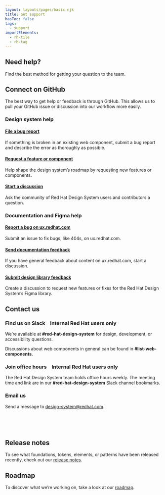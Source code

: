 ```yaml
---
layout: layouts/pages/basic.njk
title: Get support
hasToc: false
tags:
  - support
importElements:
  - rh-tile  
  - rh-tag
---
```


<link rel="stylesheet" href="{{ '/assets/packages/@rhds/elements/elements/rh-tile/rh-tile-lightdom.css' | url }}">
<style>
  #contact-grid h3 {
    display: flex;
    gap: var(--rh-space-lg, 16px);
  }
  #support-footer-grid {
    margin-block-start: var(--rh-space-6xl, 96px);
  }
</style>

## Need help?

Find the best method for getting your question to the team.


## Connect on GitHub

The best way to get help or feedback is through GitHub. This allows us to pull your GitHub issue or discussion into our workflow more easily.


### Design system help

<div id="rhds-help-grid" class="grid sm-three-columns">
  <rh-tile>
    <h4 slot="headline"><a href="https://github.com/RedHat-UX/red-hat-design-system/issues/new?assignees=&labels=bug&projects=&template=1-bug-report.yml&title=%5Bbug%5D+%60%3Crh-component-name%3E%60+...">File a bug report</a></h4>
    If something is broken in an existing web component, submit a bug report and describe the error as thoroughly as possible.
  </rh-tile>
  <rh-tile>
    <h4 slot="headline"><a href="https://github.com/RedHat-UX/red-hat-design-system/issues/new?assignees=&labels=feature%2Cdiscovery+needed&projects=&template=3-feature-request.yml&title=%5Bfeat%5D+%60%3Crh-component-name%3E%60+...">Request a feature or component</a></h4>
    Help shape the design system’s roadmap by requesting new features or components.
  </rh-tile>
  <rh-tile>
    <h4 slot="headline"><a href="https://github.com/orgs/RedHat-UX/discussions/new/choose">Start a discussion</a></h4>
    Ask the community of Red Hat Design System users and contributors a question.
  </rh-tile>
</div>


### Documentation and Figma help

<div id="docs-help-grid" class="grid sm-three-columns">
  <rh-tile>
    <h4 slot="headline"><a href="https://github.com/RedHat-UX/red-hat-design-system/issues/new?assignees=&labels=docs%2Cbug&projects=&template=5-docs-problem.yml&title=%5Bdocs%5D%5Bbug%5D+...">Report a bug on ux.redhat.com</a></h4>
    Submit an issue to fix bugs, like 404s, on ux.redhat.com.
  </rh-tile>
  <rh-tile>
    <h4 slot="headline"><a href="https://github.com/orgs/RedHat-UX/discussions/new?category=documentation-feedback">Send documentation feedback</a></h4>
    If you have general feedback about content on ux.redhat.com, start a discussion.
  </rh-tile>
  <rh-tile>
    <h4 slot="headline"><a href="https://github.com/orgs/RedHat-UX/discussions/new?category=design-library-feedback">Submit design library feedback</a></h4>
    Create a discussion to request new features or fixes for the Red Hat Design System’s Figma library.
  </rh-tile>
</div>


## Contact us

<div id="contact-grid" class="grid sm-two-columns">
  <div>
    <h3>Find us on Slack <rh-tag color="red" variant="outline">Internal Red Hat users only</rh-tag></h3> 
    <p>We’re available at <strong>#red-hat-design-system</strong> for design, development, or accessibility questions.</p>
    <p>Discussions about web components in general can be found in <strong>#list-web-components</strong>.</p>
  </div>
  <div>
    <h3>Join office hours <rh-tag color="red" variant="outline">Internal Red Hat users only</rh-tag></h3>
    <p>The Red Hat Design System team holds office hours weekly. The meeting time and link are in our <strong>#red-hat-design-system</strong> Slack channel bookmarks.</p>
  </div>
  <div>
    <h3>Email us</h3>
    <p>Send a message to <a href="mailto:design-system@redhat.com">design-system@redhat.com</a>.</p>
  </div>
</div>

<div id="support-footer-grid" class="grid sm-two-columns">
  <div>
    <h2>Release notes</h2> 
    <p>To see what foundations, tokens, elements, or patterns have been released recently, check out our <a href="/release-notes/">release notes</a>.</p>
  </div>
  <div>
    <h2>Roadmap</h2>
    <p>To discover what we’re working on, take a look at our <a href="/about/roadmap/">roadmap</a>.</p>
  </div>
</div>